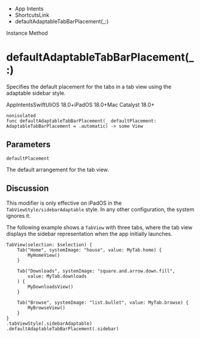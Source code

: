 

- App Intents
- ShortcutsLink
-  defaultAdaptableTabBarPlacement(\_:) 

Instance Method

# defaultAdaptableTabBarPlacement(\_:)

Specifies the default placement for the tabs in a tab view using the adaptable sidebar style.

AppIntentsSwiftUIiOS 18.0+iPadOS 18.0+Mac Catalyst 18.0+

``` source
nonisolated
func defaultAdaptableTabBarPlacement(_ defaultPlacement: AdaptableTabBarPlacement = .automatic) -> some View
```

## Parameters 

`defaultPlacement`  

The default arrangement for the tab view.

## Discussion

This modifier is only effective on iPadOS in the `TabViewStyle/sidebarAdaptable` style. In any other configuration, the system ignores it.

The following example shows a `TabView` with three tabs, where the tab view displays the sidebar representation when the app initially launches.

```
TabView(selection: $selection) {
    Tab("Home", systemImage: "house", value: MyTab.home) {
        MyHomeView()
    }

    Tab("Downloads", systemImage: "square.and.arrow.down.fill",
        value: MyTab.downloads
    ) {
        MyDownloadsView()
    }

    Tab("Browse", systemImage: "list.bullet", value: MyTab.browse) {
        MyBrowseView()
    }
}
.tabViewStyle(.sidebarAdaptable)
.defaultAdaptableTabBarPlacement(.sidebar)
```

